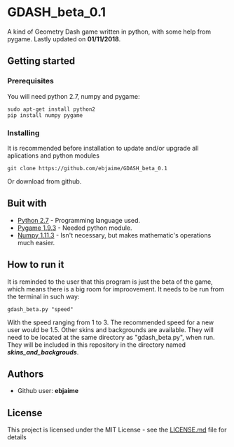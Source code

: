 # GDASH_beta_0.1
A kind of Geometry Dash game written in python, with some help from pygame.
Lastly updated on **01/11/2018**.

## Getting started
### Prerequisites
You will need python 2.7, numpy and pygame:
```
sudo apt-get install python2
pip install numpy pygame
```
### Installing 
It is recommended before installation to update and/or upgrade all aplications and python modules
```
git clone https://github.com/ebjaime/GDASH_beta_0.1
```
Or download from github.
## Buit with
* [Python 2.7](https://www.python.org/download/releases/2.0/) - Programming language used.
* [Pygame 1.9.3](https://pypi.python.org/pypi/Pygame) - Needed python module.
* [Numpy 1.11.3](https://pypi.python.org/pypi/numpy/1.11.3) - Isn't necessary, but makes mathematic's operations much easier.

## How to run it
It is reminded to the user that this program is just the beta of the game, which means there is a big room for improovement.
It needs to be run from the terminal in such way:
```
gdash_beta.py "speed"
```
With the speed ranging from 1 to 3. The recommended speed for a new user would be 1.5.
Other skins and backgrounds are available. They will need to be located at the same directory as "gdash_beta.py", when run.
They will be included in this repository in the directory named **_skins_and_backgrouds_**.

## Authors
* Github user: **ebjaime**
## License
This project is licensed under the MIT License - see the [LICENSE.md](LICENSE.md) file for details
